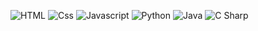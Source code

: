 <p>
<img alt="HTML" src="https://img.shields.io/badge/HTML-E34F26?logo=html5&logoColor=white&style=for-the-flat" />
<img alt="Css" src="https://img.shields.io/badge/CSS-1572B6?logo=css3&logoColor=white&style=for-the-flat" />
<img alt="Javascript" src= "https://img.shields.io/badge/JavaScript-323330?style=for-the-flat&logo=javascript&logoColor=F7DF1E" />
<img alt="Python" src="https://img.shields.io/badge/Python-14354C?style=for-the-flat&logo=python&logoColor=white" />
<img alt="Java" src="https://img.shields.io/badge/Java-red?logo=java&logoColor=white&style=for-the-flat" />
<img alt="C Sharp" src="https://img.shields.io/badge/C%23-239120?logo=c-sharp&logoColor=white&style=for-the-flat" />
</p>

<!--
**AaravJalan/AaravJalan** is a ✨ _special_ ✨ repository because its `README.md` (this file) appears on your GitHub profile.

Here are some ideas to get you started:

- 🔭 I’m currently working on ...
- 🌱 I’m currently learning ...
- 👯 I’m looking to collaborate on ...
- 🤔 I’m looking for help with ...
- 💬 Ask me about ...
- 📫 How to reach me: ...
- 😄 Pronouns: ...
- ⚡ Fun fact: ...
-->
